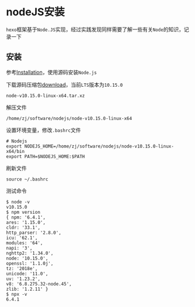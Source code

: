 
# nodeJS安装

`hexo`框架基于`Node.JS`实现，经过实践发现同样需要了解一些有关`Node`的知识，记录一下

## 安装

参考[Installation](https://github.com/nodejs/help/wiki/Installation)，使用源码安装`Node.js`

下载源码压缩包[download](https://nodejs.org/en/download/)，当前`LTS`版本为`10.15.0`

    node-v10.15.0-linux-x64.tar.xz

解压文件

    /home/zj/software/nodejs/node-v10.15.0-linux-x64

设置环境变量，修改`.bashrc`文件

    # Nodejs
    export NODEJS_HOME=/home/zj/software/nodejs/node-v10.15.0-linux-x64/bin
    export PATH=$NODEJS_HOME:$PATH

刷新文件

    source ~/.bashrc

测试命令

    $ node -v
    v10.15.0
    $ npm version
    { npm: '6.4.1',
    ares: '1.15.0',
    cldr: '33.1',
    http_parser: '2.8.0',
    icu: '62.1',
    modules: '64',
    napi: '3',
    nghttp2: '1.34.0',
    node: '10.15.0',
    openssl: '1.1.0j',
    tz: '2018e',
    unicode: '11.0',
    uv: '1.23.2',
    v8: '6.8.275.32-node.45',
    zlib: '1.2.11' }
    $ npx -v
    6.4.1